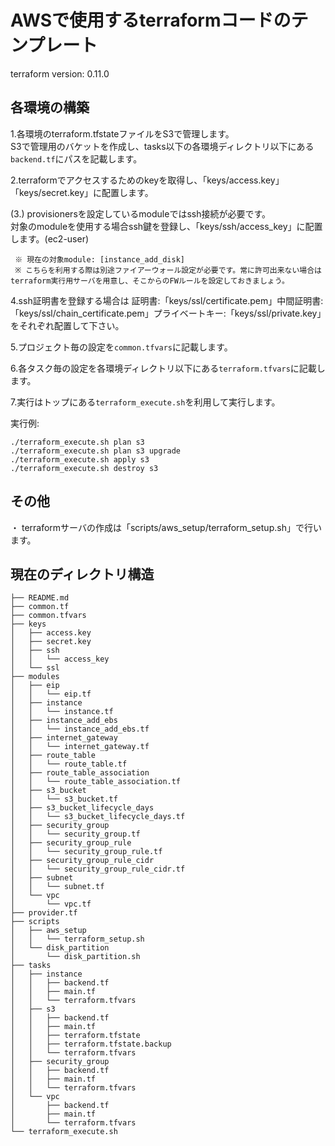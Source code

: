 # AWSで使用するterraformコードのテンプレート

terraform version: 0.11.0


## 各環境の構築

1.各環境のterraform.tfstateファイルをS3で管理します。<br />
  S3で管理用のバケットを作成し、tasks以下の各環境ディレクトリ以下にある`backend.tf`にパスを記載します。

2.terraformでアクセスするためのkeyを取得し、「keys/access.key」「keys/secret.key」に配置します。

(3.) provisionersを設定しているmoduleではssh接続が必要です。<br />
     対象のmoduleを使用する場合ssh鍵を登録し、「keys/ssh/access_key」に配置します。(ec2-user)<br />

     ※ 現在の対象module: [instance_add_disk]
     ※ こちらを利用する際は別途ファイアーウォール設定が必要です。常に許可出来ない場合はterraform実行用サーバを用意し、そこからのFWルールを設定しておきましょう。

4.ssh証明書を登録する場合は 証明書:「keys/ssl/certificate.pem」中間証明書:「keys/ssl/chain_certificate.pem」プライベートキー:「keys/ssl/private.key」をそれぞれ配置して下さい。

5.プロジェクト毎の設定を`common.tfvars`に記載します。

6.各タスク毎の設定を各環境ディレクトリ以下にある`terraform.tfvars`に記載します。

7.実行はトップにある`terraform_execute.sh`を利用して実行します。

実行例:
```shell
./terraform_execute.sh plan s3
./terraform_execute.sh plan s3 upgrade
./terraform_execute.sh apply s3
./terraform_execute.sh destroy s3
```

## その他
・ terraformサーバの作成は「scripts/aws_setup/terraform_setup.sh」で行います。

## 現在のディレクトリ構造
```
├── README.md
├── common.tf
├── common.tfvars
├── keys
│   ├── access.key
│   ├── secret.key
│   ├── ssh
│   │   └── access_key
│   └── ssl
├── modules
│   ├── eip
│   │   └── eip.tf
│   ├── instance
│   │   └── instance.tf
│   ├── instance_add_ebs
│   │   └── instance_add_ebs.tf
│   ├── internet_gateway
│   │   └── internet_gateway.tf
│   ├── route_table
│   │   └── route_table.tf
│   ├── route_table_association
│   │   └── route_table_association.tf
│   ├── s3_bucket
│   │   └── s3_bucket.tf
│   ├── s3_bucket_lifecycle_days
│   │   └── s3_bucket_lifecycle_days.tf
│   ├── security_group
│   │   └── security_group.tf
│   ├── security_group_rule
│   │   └── security_group_rule.tf
│   ├── security_group_rule_cidr
│   │   └── security_group_rule_cidr.tf
│   ├── subnet
│   │   └── subnet.tf
│   └── vpc
│       └── vpc.tf
├── provider.tf
├── scripts
│   ├── aws_setup
│   │   └── terraform_setup.sh
│   └── disk_partition
│       └── disk_partition.sh
├── tasks
│   ├── instance
│   │   ├── backend.tf
│   │   ├── main.tf
│   │   └── terraform.tfvars
│   ├── s3
│   │   ├── backend.tf
│   │   ├── main.tf
│   │   ├── terraform.tfstate
│   │   ├── terraform.tfstate.backup
│   │   └── terraform.tfvars
│   ├── security_group
│   │   ├── backend.tf
│   │   ├── main.tf
│   │   └── terraform.tfvars
│   └── vpc
│       ├── backend.tf
│       ├── main.tf
│       └── terraform.tfvars
└── terraform_execute.sh
```
